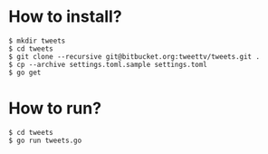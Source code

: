 How to install?
===============

```
$ mkdir tweets
$ cd tweets
$ git clone --recursive git@bitbucket.org:tweettv/tweets.git .
$ cp --archive settings.toml.sample settings.toml
$ go get
```

How to run?
===========

```
$ cd tweets
$ go run tweets.go
```
